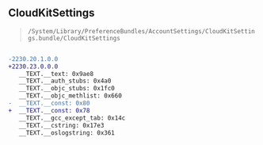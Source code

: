 ## CloudKitSettings

> `/System/Library/PreferenceBundles/AccountSettings/CloudKitSettings.bundle/CloudKitSettings`

```diff

-2230.20.1.0.0
+2230.23.0.0.0
   __TEXT.__text: 0x9ae8
   __TEXT.__auth_stubs: 0x4a0
   __TEXT.__objc_stubs: 0x1fc0
   __TEXT.__objc_methlist: 0x660
-  __TEXT.__const: 0x80
+  __TEXT.__const: 0x78
   __TEXT.__gcc_except_tab: 0x14c
   __TEXT.__cstring: 0x17e3
   __TEXT.__oslogstring: 0x361

```
